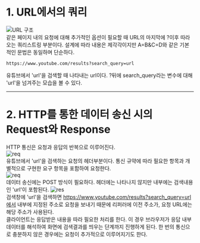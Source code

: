 # 1. URL에서의 쿼리
![URL 구조](https://imgur.com/a/9ZiGBY3)   
같은 페이지 내의 요청에 대해 추가적인 옵션이 필요할 때 URL의 마지막에 ?이후 따라오는 쿼리스트링 부분이다. 설계에 따라 내용은 제각각이지만 A=B&C=D와 같은 기본적인 문법은 동일하며 단순하다.   
```
https://www.youtube.com/results?search_query=url
```
유튜브에서 'url'을 검색할 때 나타내는 url이다. ?뒤에 search_query라는 변수에 대해 'url'을 넘겨주는 모습을 볼 수 있다.

****
# 2. HTTP를 통한 데이터 송신 시의 Request와 Response
HTTP 통신은 요청과 응답의 반복으로 이루어진다.   
![req](https://imgur.com/a/1EWnrQc)   
유튜브에서 'url'을 검색하는 요청의 헤더부분이다. 통신 규약에 따라 필요한 항목과 개별적으로 구현한 요구 항목을 포함하여 요청한다.   
![req](https://imgur.com/4YrACqq)   
데이터 송신에는 POST 방식이 필요하다. 헤더에는 나타나지 않지만 내부에는 검색내용인 'url'이 포함된다.
![res](https://imgur.com/a/WDlD9cF)   
검색창에 'url'을 검색하면 https://www.youtube.com/results?search_query=url에서 내부에 지정된 주소로 요청을 보내기 때문에 리퍼러에 이전 주소가, 요청 URL에는 해당 주소가 사용된다.   
클라이언트는 응답받은 내용을 따라 필요한 처리를 한다. 이 경우 브라우저가 응답 내부 데이터를 해석하여 화면에 검색결과를 띄우는 단계까지 진행하게 된다. 한 번의 통신으로 충분하지 않은 경우에는 요청이 추가적으로 이루어지기도 한다.
